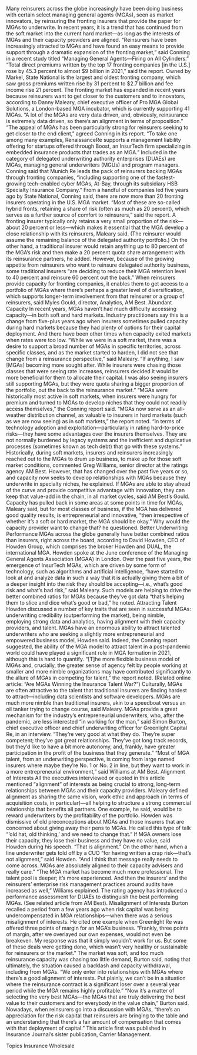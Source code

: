 Many reinsurers across the globe increasingly have been doing business with certain select managing general agents (MGAs), seen as market innovators, by reinsuring the fronting insurers that provide the paper for MGAs to underwrite.
In recent years, it is a trend that has continued from the soft market into the current hard market—as long as the interests of MGAs and their capacity providers are aligned.
“Reinsurers have been increasingly attracted to MGAs and have found an easy means to provide support through a dramatic expansion of the fronting market,” said Conning in a recent study titled “Managing General Agents—Firing on All Cylinders.”
“Total direct premiums written by the top 17 fronting companies [in the U.S.] rose by 45.3 percent to almost $9 billion in 2021,” said the report. Owned by Markel, State National is the largest and oldest fronting company, which saw gross premiums written rise by 31 percent to $2.7 billion and fee income rise 21 percent.
The fronting market has expanded in recent years because reinsurers want to get closer to the customers and to innovators, according to Danny Maleary, chief executive officer of Pro MGA Global Solutions, a London-based MGA incubator, which is currently supporting 41 MGAs. “A lot of the MGAs are very data driven, and, obviously, reinsurance is extremely data driven, so there’s an alignment in terms of proposition.”
“The appeal of MGAs has been particularly strong for reinsurers seeking to get closer to the end client,” agreed Conning in its report. “To take one among many examples, RenaissanceRe supports a management liability offering for startups offered through Boost, an InsurTech firm specializing in embedded insurance products that trades as an MGA.”
Included in the category of delegated underwriting authority enterprises (DUAEs) are MGAs, managing general underwriters (MGUs) and program managers.
Conning said that Munich Re leads the pack of reinsurers backing MGAs through fronting companies, “including supporting one of the fastest-growing tech-enabled cyber MGAs, At-Bay, through its subsidiary HSB Specialty Insurance Company.”
From a handful of companies led five years ago by State National, Conning said, there are now more than 20 fronting insurers operating in the U.S. MGA market. “Most of these are so-called hybrid fronts, retaining a share of risk (often as much as 20 percent), which serves as a further source of comfort to reinsurers,” said the report.
A fronting insurer typically only retains a very small proportion of the risk—about 20 percent or less—which makes it essential that the MGA develop a close relationship with its reinsurers, Maleary said. (The reinsurer would assume the remaining balance of the delegated authority portfolio.)
On the other hand, a traditional insurer would retain anything up to 80 percent of the MGA’s risk and then make a 20 percent quota share arrangement with its reinsurance partners, he added. However, because of the growing appetite from reinsurers who want to reinsure delegated authority business, some traditional insurers “are deciding to reduce their MGA retention level to 40 percent and reinsure 60 percent out the back.”
When reinsurers provide capacity for fronting companies, it enables them to get access to a portfolio of MGAs where there’s perhaps a greater level of diversification, which supports longer-term involvement from that reinsurer or a group of reinsurers, said Myles Gould, director, Analytics, AM Best.
Abundant Capacity
In recent years, MGAs haven’t had much difficulty accessing capacity—in both soft and hard markets. Industry practitioners say this is a change from five-plus years ago when insurers sometimes pulled capacity during hard markets because they had plenty of options for their capital deployment. And there have been other times when capacity exited markets when rates were too low.
“While we were in a soft market, there was a desire to support a broad number of MGAs in specific territories, across specific classes, and as the market started to harden, I did not see that change from a reinsurance perspective,” said Maleary.
“If anything, I saw [MGAs] becoming more sought after. While insurers were chasing those classes that were seeing rate increases, reinsurers decided it would be more beneficial for them to allocate their capital. I was also seeing insurers still supporting MGAs, but they were quota sharing a bigger proportion of the portfolio, out the back to the reinsurance market.”
“MGAs were historically most active in soft markets, when insurers were hungry for premium and turned to MGAs to develop niches that they could not readily access themselves,” the Conning report said.
“MGAs now serve as an all-weather distribution channel, as valuable to insurers in hard markets (such as we are now seeing) as in soft markets,” the report noted. “In terms of technology adoption and exploitation—particularly in rating hard-to-price risks—they have some advantages over the insurers themselves. They are not normally burdened by legacy systems and the inefficient and duplicative processes (sometimes known as tech debt) that go with these systems.”
Historically, during soft markets, insurers and reinsurers increasingly reached out to the MGAs to drum up business, to make up for those soft market conditions, commented Greg Williams, senior director at the ratings agency AM Best. However, that has changed over the past five years or so, and capacity now seeks to develop relationships with MGAs because they underwrite in specialty niches, he explained.
If MGAs are able to stay ahead of the curve and provide competitive advantage with innovation, they can keep that value-add in the chain, in all market cycles, said AM Best’s Gould.
Capacity has pulled back in some areas at some points in time for MGAs, Maleary said, but for most classes of business, if the MGA has delivered good quality results, is entrepreneurial and innovative, “then irrespective of whether it’s a soft or hard market, the MGA should be okay.”
Why would the capacity provider want to change that? he questioned.
Better Underwriting Performance
MGAs across the globe generally have better combined ratios than insurers, right across the board, according to David Howden, CEO of Howden Group, which comprises the broker Howden and DUAL, the international MGA. Howden spoke at the June conference of the Managing General Agents Association (MGAA) in London.
Over the past five years, the emergence of InsurTech MGAs, which are driven by some form of technology, such as algorithms and artificial intelligence, “have started to look at and analyze data in such a way that it is actually giving them a bit of a deeper insight into the risk they should be accepting—i.e., what’s good risk and what’s bad risk,” said Maleary.
Such models are helping to drive the better combined ratios for MGAs because they’ve got data “that’s helping them to slice and dice what’s good or bad,” he noted.
Attracting Talent
Howden discussed a number of key traits that are seen in successful MGAs: underwriting credibility (outperforming the market), being nimble, employing strong data and analytics, having alignment with their capacity providers, and talent.
MGAs have an enormous ability to attract talented underwriters who are seeking a slightly more entrepreneurial and empowered business model, Howden said.
Indeed, the Conning report suggested, the ability of the MGA model to attract talent in a post-pandemic world could have played a significant role in MGA formation in 2021, although this is hard to quantify. “[T]he more flexible business model of MGAs and, crucially, the greater sense of agency felt by people working at smaller and more nimble organizations may have contributed significantly to the allure of MGAs in competing for talent,” the report noted. (Related online article: “Are MGAs Winning the Insurance Talent War?”)
Culturally, MGAs are often attractive to the talent that traditional insurers are finding hardest to attract—including data scientists and software developers.
MGAs are much more nimble than traditional insurers, akin to a speedboat versus an oil tanker trying to change course, said Maleary.
MGAs provide a great mechanism for the industry’s entrepreneurial underwriters, who, after the pandemic, are less interested “in working for the man,” said Simon Burton, chief executive officer and chief underwriting officer for Greenlight Capital Re, in an interview.
“They’re very good at what they do. They’re super competent; they’ve got great relationships. They’ve got long track records, but they’d like to have a bit more autonomy, and, frankly, have greater participation in the profit of the business that they generate.”
“Most of MGA talent, from an underwriting perspective, is coming from large named insurers where maybe they’re No. 1 or No. 2 in line, but they want to work in a more entrepreneurial environment,” said Williams at AM Best.
Alignment of Interests
All the executives interviewed or quoted in this article mentioned “alignment” of interests as being crucial to strong, long-term relationships between MGAs and their capacity providers.
Maleary defined alignment as sharing the same vision, work ethic and approach (in terms of acquisition costs, in particular)—all helping to structure a strong commercial relationship that benefits all partners. One example, he said, would be to reward underwriters by the profitability of the portfolio.
Howden was dismissive of old preconceptions about MGAs and those insurers that are concerned about giving away their pens to MGAs. He called this type of talk “‘old hat, old thinking,’ and we need to change that.”
If MGA owners lose their capacity, they lose their business and they have no value, said Howden during his speech. “That is alignment.”
On the other hand, when a line underwriter gets told off by a CUO “for having written a crap risk—that’s not alignment,” said Howden. “And I think that message really needs to come across. MGAs are absolutely aligned to their capacity advisers and really care.”
“The MGA market has become much more professional. The talent pool is deeper; it’s more experienced. And then the insurers’ and the reinsurers’ enterprise risk management practices around audits have increased as well,” Williams explained. The rating agency has introduced a performance assessment for DUAEs to distinguish the best performing MGAs. (See related article from AM Best).
Misalignment of Interests
Burton recalled a period from a few years ago when risk capital was being undercompensated in MGA relationships—when there was a serious misalignment of interests.
He cited one example when Greenlight Re was offered three points of margin for an MGA’s business. “Frankly, three points of margin, after we overlayed our own expenses, would not even be breakeven. My response was that it simply wouldn’t work for us. But some of these deals were getting done, which wasn’t very healthy or sustainable for reinsurers or the market.”
The market was soft, and too much reinsurance capacity was chasing too little demand, Burton said, noting that ultimately, the situation caused a backlash and capacity withdrawal, including from MGAs.
“We only enter into relationships with MGAs where there’s a good alignment of interests. Put plainly, we can’t be in a situation where the reinsurance contract is a significant loser over a several year period while the MGA remains highly profitable.”
“Now it’s a matter of selecting the very best MGAs—the MGAs that are truly delivering the best value to their customers and for everybody in the value chain,” Burton said. Nowadays, when reinsurers go into a discussion with MGAs, “there’s an appreciation for the risk capital that reinsurers are bringing to the table and an understanding that there’s a fair amount of compensation that comes with that deployment of capital.”
This article first was published in Insurance Journal’s sister publication, Carrier Management.

Topics
Insurance Wholesale
